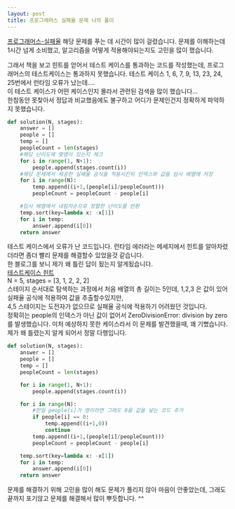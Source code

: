 ```yaml
---
layout: post
title: 프로그래머스 실패율 문제 나의 풀이
---
```


[프로그래머스-실패율](https://programmers.co.kr/learn/courses/30/lessons/42889)
해당 문제를 푸는 데 시간이 많이 걸렸습니다. 문제를 이해하는데 1시간 넘게 소비했고, 알고리즘을 어떻게 적용해야되는지도 고민을 많이 했습니다.  

그래서 책을 보고 힌트를 얻어서 테스트 케이스를 통과하는 코드를 작성했는데, 프로그래머스의 테스트케이스는 통과하지 못했습니다.
테스트 케이스 1, 6, 7, 9, 13, 23, 24, 25번에서 런타임 오류가 났는데....  
이 테스트 케이스가 어떤 케이스인지 몰라서 관련된 검색을 많이 했습니다...  
한참동안 못찾아서 정답과 비교했음에도 불구하고 어디가 문제인건지 정확하게 파악하지 못했습니다.  

```python
def solution(N, stages):
    answer = []
    people = []
    temp = []
    peopleCount = len(stages)
    #해당 난이도에 몇명이 있는지 체크
    for i in range(1, N+1):
        people.append(stages.count(i))
    #해당 문제에서 제공한 실패율 공식을 적용시킨뒤 인덱스와 값을 임시 배열에 저장
    for i in range(N):
        temp.append((i+1,(people[i]/peopleCount)))
        peopleCount = peopleCount - people[i]

    #임시 배열에서 내림차순으로 정렬한 난이도를 반환
    temp.sort(key=lambda x: -x[1])
    for i in temp:
        answer.append(i[0])
    return answer
```
테스트 케이스에서 오류가 난 코드입니다. 런타임 에러라는 메세지에서 힌트를 알아차렸더라면 좀더 빨리 문제를 해결할수 있었을것 같습니다.  
한 블로그를 보니 제가 왜 틀린 답이 됬는지 알게됬습니다.  
[테스트케이스 힌트](https://ywtechit.tistory.com/53)  
N = 5, stages = [3, 1, 2, 2, 2]  
스테이지 순서대로 탐색하는 과정에서 처음 배열의 총 길이는 5인데, 1,2,3 은 값이 있어 실패율 공식에 적용하여 값을 추출할수있지만,  
4,5 스테이지는 도전자가 없으므로 실패율 공식에 적용하기 어려웠던 것입니다.  
정확히는 people의 인덱스가 아닌 값이 없어서 ZeroDivisionError: division by zero를 발생했습니다.
미처 예상하지 못한 케이스라서 이 문제를 발견했을때, 꽤 기뻤습니다. 제가 왜 틀렸는지 알게 되어서 정말 다행입니다.  

```python
def solution(N, stages):
    answer = []
    people = []
    temp = []
    peopleCount = len(stages)

    for i in range(1, N+1):
        people.append(stages.count(i))

    for i in range(N):
        #만일 people[i]가 영이라면 그래도 0을 값을 넣는 코드 추가
        if people[i] == 0:
            temp.append((i+1,0))
            continue
        temp.append((i+1,(people[i]/peopleCount)))
        peopleCount = peopleCount - people[i]

    temp.sort(key=lambda x: -x[1])
    for i in temp:
        answer.append(i[0])
    return answer
```

문제를 해결하기 위해 고민을 많이 해도 문제가 풀리지 않아 마음이 안좋았는데, 그래도 끝까지 포기않고 문제를 해결해서 많이 뿌듯합니다. ^^  
